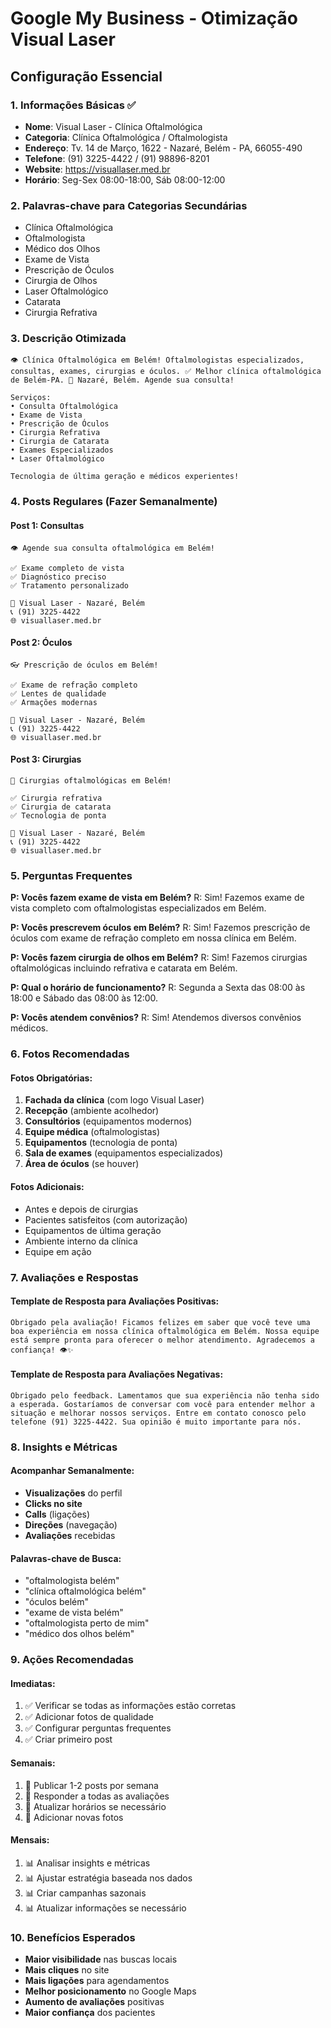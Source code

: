 # Google My Business - Otimização Visual Laser

## Configuração Essencial

### 1. Informações Básicas ✅
- **Nome**: Visual Laser - Clínica Oftalmológica
- **Categoria**: Clínica Oftalmológica / Oftalmologista
- **Endereço**: Tv. 14 de Março, 1622 - Nazaré, Belém - PA, 66055-490
- **Telefone**: (91) 3225-4422 / (91) 98896-8201
- **Website**: https://visuallaser.med.br
- **Horário**: Seg-Sex 08:00-18:00, Sáb 08:00-12:00

### 2. Palavras-chave para Categorias Secundárias
- Clínica Oftalmológica
- Oftalmologista
- Médico dos Olhos
- Exame de Vista
- Prescrição de Óculos
- Cirurgia de Olhos
- Laser Oftalmológico
- Catarata
- Cirurgia Refrativa

### 3. Descrição Otimizada
```
👁️ Clínica Oftalmológica em Belém! Oftalmologistas especializados, consultas, exames, cirurgias e óculos. ✅ Melhor clínica oftalmológica de Belém-PA. 📍 Nazaré, Belém. Agende sua consulta!

Serviços:
• Consulta Oftalmológica
• Exame de Vista
• Prescrição de Óculos
• Cirurgia Refrativa
• Cirurgia de Catarata
• Exames Especializados
• Laser Oftalmológico

Tecnologia de última geração e médicos experientes!
```

### 4. Posts Regulares (Fazer Semanalmente)

#### Post 1: Consultas
```
👁️ Agende sua consulta oftalmológica em Belém!

✅ Exame completo de vista
✅ Diagnóstico preciso
✅ Tratamento personalizado

📍 Visual Laser - Nazaré, Belém
📞 (91) 3225-4422
🌐 visuallaser.med.br
```

#### Post 2: Óculos
```
👓 Prescrição de óculos em Belém!

✅ Exame de refração completo
✅ Lentes de qualidade
✅ Armações modernas

📍 Visual Laser - Nazaré, Belém
📞 (91) 3225-4422
🌐 visuallaser.med.br
```

#### Post 3: Cirurgias
```
🔬 Cirurgias oftalmológicas em Belém!

✅ Cirurgia refrativa
✅ Cirurgia de catarata
✅ Tecnologia de ponta

📍 Visual Laser - Nazaré, Belém
📞 (91) 3225-4422
🌐 visuallaser.med.br
```

### 5. Perguntas Frequentes

**P: Vocês fazem exame de vista em Belém?**
R: Sim! Fazemos exame de vista completo com oftalmologistas especializados em Belém.

**P: Vocês prescrevem óculos em Belém?**
R: Sim! Fazemos prescrição de óculos com exame de refração completo em nossa clínica em Belém.

**P: Vocês fazem cirurgia de olhos em Belém?**
R: Sim! Fazemos cirurgias oftalmológicas incluindo refrativa e catarata em Belém.

**P: Qual o horário de funcionamento?**
R: Segunda a Sexta das 08:00 às 18:00 e Sábado das 08:00 às 12:00.

**P: Vocês atendem convênios?**
R: Sim! Atendemos diversos convênios médicos.

### 6. Fotos Recomendadas

#### Fotos Obrigatórias:
1. **Fachada da clínica** (com logo Visual Laser)
2. **Recepção** (ambiente acolhedor)
3. **Consultórios** (equipamentos modernos)
4. **Equipe médica** (oftalmologistas)
5. **Equipamentos** (tecnologia de ponta)
6. **Sala de exames** (equipamentos especializados)
7. **Área de óculos** (se houver)

#### Fotos Adicionais:
- Antes e depois de cirurgias
- Pacientes satisfeitos (com autorização)
- Equipamentos de última geração
- Ambiente interno da clínica
- Equipe em ação

### 7. Avaliações e Respostas

#### Template de Resposta para Avaliações Positivas:
```
Obrigado pela avaliação! Ficamos felizes em saber que você teve uma boa experiência em nossa clínica oftalmológica em Belém. Nossa equipe está sempre pronta para oferecer o melhor atendimento. Agradecemos a confiança! 👁️✨
```

#### Template de Resposta para Avaliações Negativas:
```
Obrigado pelo feedback. Lamentamos que sua experiência não tenha sido a esperada. Gostaríamos de conversar com você para entender melhor a situação e melhorar nossos serviços. Entre em contato conosco pelo telefone (91) 3225-4422. Sua opinião é muito importante para nós.
```

### 8. Insights e Métricas

#### Acompanhar Semanalmente:
- **Visualizações** do perfil
- **Clicks no site**
- **Calls** (ligações)
- **Direções** (navegação)
- **Avaliações** recebidas

#### Palavras-chave de Busca:
- "oftalmologista belém"
- "clínica oftalmológica belém"
- "óculos belém"
- "exame de vista belém"
- "oftalmologista perto de mim"
- "médico dos olhos belém"

### 9. Ações Recomendadas

#### Imediatas:
1. ✅ Verificar se todas as informações estão corretas
2. ✅ Adicionar fotos de qualidade
3. ✅ Configurar perguntas frequentes
4. ✅ Criar primeiro post

#### Semanais:
1. 🔄 Publicar 1-2 posts por semana
2. 🔄 Responder a todas as avaliações
3. 🔄 Atualizar horários se necessário
4. 🔄 Adicionar novas fotos

#### Mensais:
1. 📊 Analisar insights e métricas
2. 📊 Ajustar estratégia baseada nos dados
3. 📊 Criar campanhas sazonais
4. 📊 Atualizar informações se necessário

### 10. Benefícios Esperados

- **Maior visibilidade** nas buscas locais
- **Mais cliques** no site
- **Mais ligações** para agendamentos
- **Melhor posicionamento** no Google Maps
- **Aumento de avaliações** positivas
- **Maior confiança** dos pacientes
